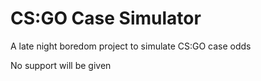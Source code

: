 # CS:GO Case Simulator
A late night boredom project to simulate CS:GO case odds

No support will be given
